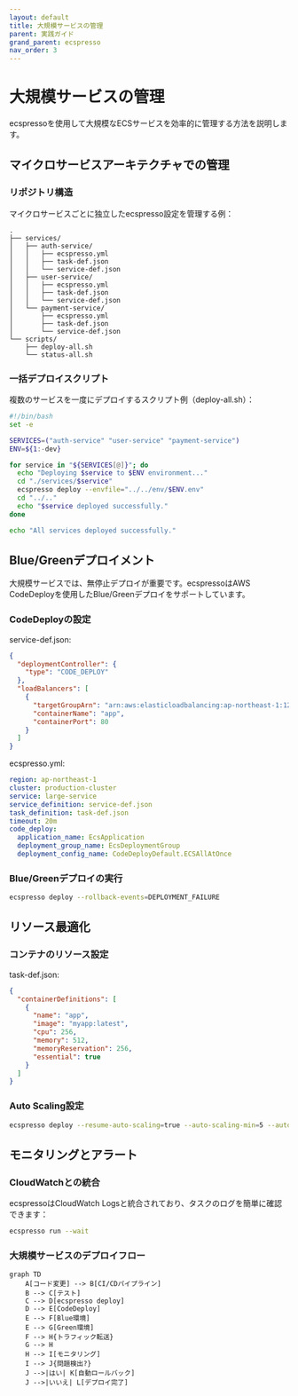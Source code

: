 ```yaml
---
layout: default
title: 大規模サービスの管理
parent: 実践ガイド
grand_parent: ecspresso
nav_order: 3
---
```


# 大規模サービスの管理

ecspressoを使用して大規模なECSサービスを効率的に管理する方法を説明します。

## マイクロサービスアーキテクチャでの管理

### リポジトリ構造

マイクロサービスごとに独立したecspresso設定を管理する例：

```
.
├── services/
│   ├── auth-service/
│   │   ├── ecspresso.yml
│   │   ├── task-def.json
│   │   └── service-def.json
│   ├── user-service/
│   │   ├── ecspresso.yml
│   │   ├── task-def.json
│   │   └── service-def.json
│   └── payment-service/
│       ├── ecspresso.yml
│       ├── task-def.json
│       └── service-def.json
└── scripts/
    ├── deploy-all.sh
    └── status-all.sh
```

### 一括デプロイスクリプト

複数のサービスを一度にデプロイするスクリプト例（deploy-all.sh）：

```bash
#!/bin/bash
set -e

SERVICES=("auth-service" "user-service" "payment-service")
ENV=${1:-dev}

for service in "${SERVICES[@]}"; do
  echo "Deploying $service to $ENV environment..."
  cd "./services/$service"
  ecspresso deploy --envfile="../../env/$ENV.env"
  cd "../.."
  echo "$service deployed successfully."
done

echo "All services deployed successfully."
```

## Blue/Greenデプロイメント

大規模サービスでは、無停止デプロイが重要です。ecspressoはAWS CodeDeployを使用したBlue/Greenデプロイをサポートしています。

### CodeDeployの設定

service-def.json:

```json
{
  "deploymentController": {
    "type": "CODE_DEPLOY"
  },
  "loadBalancers": [
    {
      "targetGroupArn": "arn:aws:elasticloadbalancing:ap-northeast-1:123456789012:targetgroup/blue-tg/abcdef1234567890",
      "containerName": "app",
      "containerPort": 80
    }
  ]
}
```

ecspresso.yml:

```yaml
region: ap-northeast-1
cluster: production-cluster
service: large-service
service_definition: service-def.json
task_definition: task-def.json
timeout: 20m
code_deploy:
  application_name: EcsApplication
  deployment_group_name: EcsDeploymentGroup
  deployment_config_name: CodeDeployDefault.ECSAllAtOnce
```

### Blue/Greenデプロイの実行

```bash
ecspresso deploy --rollback-events=DEPLOYMENT_FAILURE
```

## リソース最適化

### コンテナのリソース設定

task-def.json:

```json
{
  "containerDefinitions": [
    {
      "name": "app",
      "image": "myapp:latest",
      "cpu": 256,
      "memory": 512,
      "memoryReservation": 256,
      "essential": true
    }
  ]
}
```

### Auto Scaling設定

```bash
ecspresso deploy --resume-auto-scaling=true --auto-scaling-min=5 --auto-scaling-max=50
```

## モニタリングとアラート

### CloudWatchとの統合

ecspressoはCloudWatch Logsと統合されており、タスクのログを簡単に確認できます：

```bash
ecspresso run --wait
```

### 大規模サービスのデプロイフロー

```mermaid
graph TD
    A[コード変更] --> B[CI/CDパイプライン]
    B --> C[テスト]
    C --> D[ecspresso deploy]
    D --> E[CodeDeploy]
    E --> F[Blue環境]
    E --> G[Green環境]
    F --> H{トラフィック転送}
    G --> H
    H --> I[モニタリング]
    I --> J{問題検出?}
    J -->|はい| K[自動ロールバック]
    J -->|いいえ| L[デプロイ完了]
```
